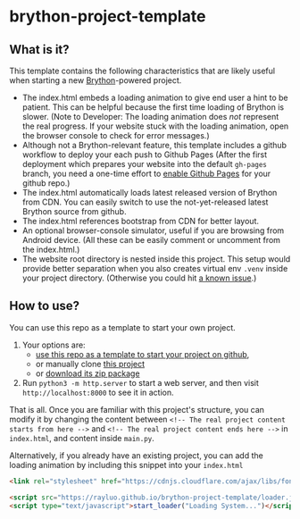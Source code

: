 # brython-project-template

## What is it?

This template contains the following characteristics that are likely useful
when starting a new [Brython](https://brython.info)-powered project.

* The index.html embeds a loading animation to give end user a hint to be patient.
  This can be helpful because the first time loading of Brython is slower.
  (Note to Developer: The loading animation does *not* represent the real progress.
  If your website stuck with the loading animation,
  open the browser console to check for error messages.)
* Although not a Brython-relevant feature,
  this template includes a github workflow to deploy your each push to Github Pages
  (After the first deployment which prepares your website into the default `gh-pages` branch,
  you need a one-time effort to
  [enable Github Pages](https://docs.github.com/en/github/working-with-github-pages/configuring-a-publishing-source-for-your-github-pages-site)
   for your github repo.)
* The index.html automatically loads latest released version of Brython from CDN.
  You can easily switch to use the not-yet-released latest Brython source from github.
* The index.html references bootstrap from CDN for better layout.
* An optional browser-console simulator, useful if you are browsing from Android device.
  (All these can be easily comment or uncomment from the index.html.)
* The website root directory is nested inside this project.
  This setup would provide better separation
  when you also creates virtual env `.venv` inside your project directory.
  (Otherwise you could hit [a known issue](https://github.com/brython-dev/brython/issues/1603).)

## How to use?

You can use this repo as a template to start your own project.

1. Your options are:
   * [use this repo as a template to start your project on github](https://github.com/rayluo/brython-project-template/generate),
   * or manually clone [this project](https://github.com/rayluo/brython-project-template)
   * or [download its zip package](https://github.com/rayluo/brython-project-template/archive/refs/heads/main.zip)
2. Run `python3 -m http.server` to start a web server,
   and then visit `http://localhost:8000` to see it in action.

That is all. Once you are familiar with this project's structure,
you can modify it by changing the content between
`<!-- The real project content starts from here -->` and `<!-- The real project content ends here -->`
in `index.html`,
and content inside `main.py`.

Alternatively, if you already have an existing project,
you can add the loading animation by including this snippet into your `index.html`

```html
<link rel="stylesheet" href="https://cdnjs.cloudflare.com/ajax/libs/font-awesome/4.7.0/css/font-awesome.min.css">

<script src="https://rayluo.github.io/brython-project-template/loader.js"></script>
<script type="text/javascript">start_loader("Loading System...")</script>
```
